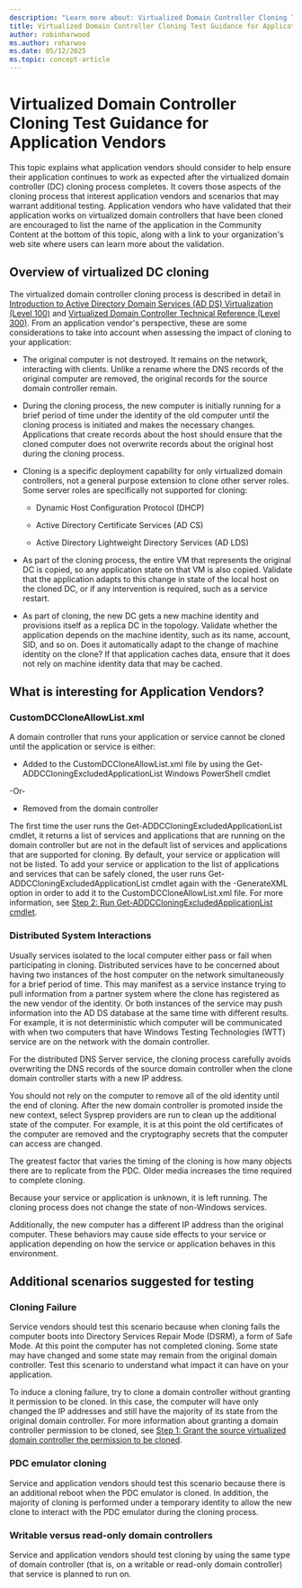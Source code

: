 ```yaml
---
description: "Learn more about: Virtualized Domain Controller Cloning Test Guidance for Application Vendors"
title: Virtualized Domain Controller Cloning Test Guidance for Application Vendors
author: robinharwood
ms.author: roharwoo
ms.date: 05/12/2025
ms.topic: concept-article
---
```


# Virtualized Domain Controller Cloning Test Guidance for Application Vendors

This topic explains what application vendors should consider to help ensure their application continues to work as expected after the virtualized domain controller (DC) cloning process completes. It covers those aspects of the cloning process that interest application vendors and scenarios that may warrant additional testing. Application vendors who have validated that their application works on virtualized domain controllers that have been cloned are encouraged to list the name of the application in the Community Content at the bottom of this topic, along with a link to your organization's web site where users can learn more about the validation.

## Overview of virtualized DC cloning
The virtualized domain controller cloning process is described in detail in [Introduction to Active Directory Domain Services (AD DS) Virtualization (Level 100)](../../introduction-to-active-directory-domain-services-ad-ds-virtualization-level-100.md) and [Virtualized Domain Controller Technical Reference (Level 300)](../../deploy/virtual-dc/virtualized-domain-controller-technical-reference--level-300-.md). From an application vendor's perspective, these are some considerations to take into account when assessing the impact of cloning to your application:

-   The original computer is not destroyed. It remains on the network, interacting with clients. Unlike a rename where the DNS records of the original computer are removed, the original records for the source domain controller remain.

-   During the cloning process, the new computer is initially running for a brief period of time under the identity of the old computer until the cloning process is initiated and makes the necessary changes. Applications that create records about the host should ensure that the cloned computer does not overwrite records about the original host during the cloning process.

-   Cloning is a specific deployment capability for only virtualized domain controllers, not a general purpose extension to clone other server roles. Some server roles are specifically not supported for cloning:

    -   Dynamic Host Configuration Protocol (DHCP)

    -   Active Directory Certificate Services (AD CS)

    -   Active Directory Lightweight Directory Services (AD LDS)

-   As part of the cloning process, the entire VM that represents the original DC is copied, so any application state on that VM is also copied. Validate that the application adapts to this change in state of the local host on the cloned DC, or if any intervention is required, such as a service restart.

-   As part of cloning, the new DC gets a new machine identity and provisions itself as a replica DC in the topology. Validate whether the application depends on the machine identity, such as its name, account, SID, and so on. Does it automatically adapt to the change of machine identity on the clone? If that application caches data, ensure that it does not rely on machine identity data that may be cached.

## What is interesting for Application Vendors?

### CustomDCCloneAllowList.xml
A domain controller that runs your application or service cannot be cloned until the application or service is either:

-   Added to the CustomDCCloneAllowList.xml file by using the Get-ADDCCloningExcludedApplicationList Windows PowerShell cmdlet

-Or-

-   Removed from the domain controller

The first time the user runs the Get-ADDCCloningExcludedApplicationList cmdlet, it returns a list of services and applications that are running on the domain controller but are not in the default list of services and applications that are supported for cloning. By default, your service or application will not be listed. To add your service or application to the list of applications and services that can be safely cloned, the user runs Get-ADDCCloningExcludedApplicationList cmdlet again with the -GenerateXML option in order to add it to the CustomDCCloneAllowList.xml file. For more information, see [Step 2: Run Get-ADDCCloningExcludedApplicationList cmdlet](/powershell/module/activedirectory/get-addccloningexcludedapplicationlist).

### Distributed System Interactions
Usually services isolated to the local computer either pass or fail when participating in cloning. Distributed services have to be concerned about having two instances of the host computer on the network simultaneously for a brief period of time. This may manifest as a service instance trying to pull information from a partner system where the clone has registered as the new vendor of the identity. Or both instances of the service may push information into the AD DS database at the same time with different results. For example, it is not deterministic which computer will be communicated with when two computers that have Windows Testing Technologies (WTT) service are on the network with the domain controller.

For the distributed DNS Server service, the cloning process carefully avoids overwriting the DNS records of the source domain controller when the clone domain controller starts with a new IP address.

You should not rely on the computer to remove all of the old identity until the end of cloning. After the new domain controller is promoted inside the new context, select Sysprep providers are run to clean up the additional state of the computer. For example, it is at this point the old certificates of the computer are removed and the cryptography secrets that the computer can access are changed.

The greatest factor that varies the timing of the cloning is how many objects there are to replicate from the PDC. Older media increases the time required to complete cloning.

Because your service or application is unknown, it is left running. The cloning process does not change the state of non-Windows services.

Additionally, the new computer has a different IP address than the original computer. These behaviors may cause side effects to your service or application depending on how the service or application behaves in this environment.

## Additional scenarios suggested for testing

### Cloning Failure
Service vendors should test this scenario because when cloning fails the computer boots into Directory Services Repair Mode (DSRM), a form of Safe Mode. At this point the computer has not completed cloning. Some state may have changed and some state may remain from the original domain controller. Test this scenario to understand what impact it can have on your application.

To induce a cloning failure, try to clone a domain controller without granting it permission to be cloned. In this case, the computer will have only changed the IP addresses and still have the majority of its state from the original domain controller. For more information about granting a domain controller permission to be cloned, see [Step 1: Grant the source virtualized domain controller the permission to be cloned](../../get-started/virtual-dc/virtualized-domain-controller-deployment-and-configuration.md).

### PDC emulator cloning
Service and application vendors should test this scenario because there is an additional reboot when the PDC emulator is cloned. In addition, the majority of cloning is performed under a temporary identity to allow the new clone to interact with the PDC emulator during the cloning process.

### Writable versus read-only domain controllers
Service and application vendors should test cloning by using the same type of domain controller (that is, on a writable or read-only domain controller) that service is planned to run on.
